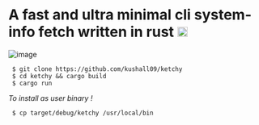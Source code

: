 <h1>A fast and ultra minimal cli system-info fetch written in rust <img class="emoji" alt="crab" height="20" width="20" src="https://github.githubassets.com/images/icons/emoji/unicode/1f980.png"></h1>


![image](https://user-images.githubusercontent.com/83326666/236616565-90f102ac-187c-4578-86c6-1b9347bc1222.png)


<pre><code> $ git clone https://github.com/kushall09/ketchy </code>
<code> $ cd ketchy && cargo build </code>
<code> $ cargo run</code></pre>
<i>To install as user binary !</i>
<pre>
<code> $ cp target/debug/ketchy /usr/local/bin </code>
</pre>




